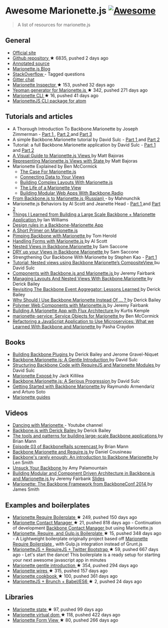 <h1>
 Awesome Marionette.js
 <a href="https://github.com/sindresorhus/awesome">
  <img alt="Awesome" src="https://cdn.rawgit.com/sindresorhus/awesome/d7305f38d29fed78fa85652e3a63e154dd8e8829/media/badge.svg"/>
 </a>
</h1>
<blockquote>
 <p>
  A list of resources for marionette.js
 </p>
</blockquote>
<h2>
 General
</h2>
<ul>
 <li>
  <a href="http://marionettejs.com/">
   Official site
  </a>
 </li>
 <li>
  <a href="https://github.com/marionettejs/backbone.marionette">
   Github repository
  </a>
  <span>
   &#9733 6835, pushed 2 days ago
  </span>
 </li>
 <li>
  <a href="http://marionettejs.com/annotated-src/backbone.marionette">
   Annotated source
  </a>
 </li>
 <li>
  <a href="http://blog.marionettejs.com/">
   Marionette.js Blog
  </a>
 </li>
 <li>
  <a href="http://stackoverflow.com/questions/tagged/marionette">
   StackOverflow
  </a>
  - Tagged questions
 </li>
 <li>
  <a href="https://gitter.im/marionettejs/backbone.marionette">
   Gitter chat
  </a>
 </li>
 <li>
  <a href="https://github.com/marionettejs/marionette.inspector">
   Marionette Inspector
  </a>
  <span>
   &#9733 153, pushed 32 days ago
  </span>
 </li>
 <li>
  <a href="https://github.com/mrichard/generator-marionette">
   Yeoman generator for Marionette.js
  </a>
  <span>
   &#9733 342, pushed 271 days ago
  </span>
 </li>
 <li>
  <a href="https://github.com/denar90/marionette-cli">
   Marionette CLI
  </a>
  <span>
   &#9733 16, pushed 41 days ago
  </span>
 </li>
 <li>
  <a href="https://atom.io/packages/atom-marionettejs-cli">
   MarionetteJS CLI package for atom
  </a>
 </li>
</ul>
<h2>
 Tutorials and articles
</h2>
<ul>
 <li>
  A Thorough Introduction To Backbone.Marionette by Joseph Zimmerman -
  <a href="http://www.smashingmagazine.com/2013/02/11/introduction-backbone-marionette/">
   Part 1
  </a>
  ,
  <a href="http://www.smashingmagazine.com/2013/04/02/thorough-introduction-backbone-marionette-part-2-modules/">
   Part 2
  </a>
  and
  <a href="http://www.smashingmagazine.com/2014/06/05/thorough-introduction-backbone-marionette-part-3/">
   Part 3
  </a>
 </li>
 <li>
  A simple Backbone.Marionette tutorial by David Sulc -
  <a href="http://davidsulc.com/blog/2012/04/15/a-simple-backbone-marionette-tutorial/">
   Part 1
  </a>
  and
  <a href="http://davidsulc.com/blog/2012/04/22/a-simple-backbone-marionette-tutorial-part-2/">
   Part 2
  </a>
 </li>
 <li>
  Tutorial: a full Backbone.Marionette application by David Sulc -
  <a href="http://davidsulc.com/blog/2012/05/06/tutorial-a-full-backbone-marionette-application-part-1/">
   Part 1
  </a>
  and
  <a href="http://davidsulc.com/blog/2012/05/13/tutorial-a-full-backbone-marionette-application-part-2/">
   Part 2
  </a>
 </li>
 <li>
  <a href="http://www.artandlogic.com/blog/2013/03/a-visual-guide-to-marionette-js-views/">
   A Visual Guide to Marionette.js Views
  </a>
  by Matt Bajoras
 </li>
 <li>
  <a href="http://www.artandlogic.com/blog/2013/06/representing-marionette-js-views-with-state/">
   Representing Marionette.js Views with State
  </a>
  by Matt Bajoras
 </li>
 <li>
  Marionette Explained by Ben McCormick
  <ul>
   <li>
    <a href="http://benmccormick.org/2014/12/02/the-case-for-marionette-js/">
     The Case For Marionette.js
    </a>
   </li>
   <li>
    <a href="http://benmccormick.org/2014/12/10/marionette-explained-connecting-your-data-to-your-views/">
     Connecting Data to Your Views
    </a>
   </li>
   <li>
    <a href="http://benmccormick.org/2014/12/22/building-complex-layouts-with-marionette-js/">
     Building Complex Layouts With Marionette.js
    </a>
   </li>
   <li>
    <a href="http://benmccormick.org/2015/01/05/marionette-view-life-cycles/">
     The Life of a Marionette View
    </a>
   </li>
   <li>
    <a href="http://benmccormick.org/2015/01/26/backbone-radio/">
     Building Modular Web Apps With Backbone.Radio
    </a>
   </li>
  </ul>
 </li>
 <li>
  <a href="http://habrahabr.ru/post/207730/">
   From Backbone.js to Marionette.js (Russian)
  </a>
  - by Mahnunchik
 </li>
 <li>
  Marionette.js Behaviors by Al Scott and Jeanette Head -
  <a href="http://spin.atomicobject.com/2014/09/11/marionette-behaviors-overview/">
   Part 1
  </a>
  and
  <a href="http://spin.atomicobject.com/2014/09/12/testing-marionette-js-behaviors/">
   Part 2
  </a>
 </li>
 <li>
  <a href="http://authenticff.com/journal/building-large-scale-backbone-marionette-applications">
   Things I Learned from Building a Large Scale Backbone + Marionette Application
  </a>
  by Ian Williams
 </li>
 <li>
  <a href="http://cloudandcode.tumblr.com/post/98671637921/design-rules-in-a-backbone-marionette-app">
   Design rules in a Backbone-Marionette App
  </a>
 </li>
 <li>
  <a href="http://cloudandcode.tumblr.com/post/98265035816/a-short-primer-on-marionette-js">
   A Short Primer on Marionette.js
  </a>
 </li>
 <li>
  <a href="http://scm.io/blog/hack/2014/09/backbone-marionette/">
   Pimping Backbone with Marionette
  </a>
  by Tom Herold
 </li>
 <li>
  <a href="http://spin.atomicobject.com/2013/11/25/forms-marionette-js-backbone/">
   Handling Forms with Marionette.js
  </a>
  by Al Scott
 </li>
 <li>
  <a href="http://blog.mojotech.com/nested-views-in-backbone-marionette/">
   Nested Views in Backbone.Marionette
  </a>
  by Sam Saccone
 </li>
 <li>
  <a href="http://blog.mojotech.com/dry-up-your-views-in-backbone-marionette/">
   DRY up your Views in Backbone Marionette
  </a>
  by Sam Saccone
 </li>
 <li>
  Strengthening Our Backbone With Marionette by Stephen Kao -
  <a href="http://tech.kinja.com/strengthening-our-backbone-with-marionette-part-i-1583630931">
   Part 1
  </a>
 </li>
 <li>
  <a href="http://davidsulc.com/blog/2013/02/03/tutorial-nested-views-using-backbone-marionettes-compositeview/">
   Tutorial: Nested views using Backbone Marionette’s CompositeView
  </a>
  bu David Sulc
 </li>
 <li>
  <a href="http://blog.jeremyfairbank.com/javascript/components-with-backbone-js-and-marionette-js/">
   Components with Backbone.js and Marionette.js
  </a>
  by Jeremy Fairbank
 </li>
 <li>
  <a href="http://lostechies.com/derickbailey/2012/03/22/managing-layouts-and-nested-views-with-backbone-marionette/">
   Managing Layouts And Nested Views With Backbone.Marionette
  </a>
  by Derick Bailey
 </li>
 <li>
  <a href="http://lostechies.com/derickbailey/2012/04/03/revisiting-the-backbone-event-aggregator-lessons-learned/">
   Revisiting The Backbone Event Aggregator: Lessons Learned
  </a>
  by Derick Bailey
 </li>
 <li>
  <a href="http://lostechies.com/derickbailey/2012/06/13/why-should-i-use-backbone-marionette-instead-of-%E2%80%A6/">
   Why Should I Use Backbone.Marionette Instead Of … ?
  </a>
  by Derick Bailey
 </li>
 <li>
  <a href="http://blog.jeremyfairbank.com/javascript/polymer-web-components-with-marionette-js/">
   Polymer Web Components with Marionette.js
  </a>
  by Jeremy Fairbank
 </li>
 <li>
  <a href="http://iamnotarealprogrammer.com/flux-architecture-in-a-backbone-and-marionette-app/">
   Building A Marionette App with Flux Architecture
  </a>
  by Kurtis Kemple
 </li>
 <li>
  <a href="http://benmccormick.org/2015/05/25/marionette-service-service-objects-for-marionette/">
   marionette-service: Service Objects for Marionette
  </a>
  by Ben McCormick
 </li>
 <li>
  <a href="https://www.safaribooksonline.com/blog/2015/11/24/refactoring-javascript-microservice-backbone-marionette/">
   Refactoring a JavaScript Application to Use Microservices: What we Learned With Backbone and Marionette
  </a>
  by Pasha Craydon
 </li>
</ul>
<h2>
 Books
</h2>
<ul>
 <li>
  <a href="https://leanpub.com/building-backbone-plugins">
   Building Backbone Plugins
  </a>
  by Derick Bailey and Jerome Gravel-Niquet
 </li>
 <li>
  <a href="https://leanpub.com/marionette-gentle-introduction">
   Backbone.Marionette.js: A Gentle Introduction
  </a>
  by David Sulc
 </li>
 <li>
  <a href="https://leanpub.com/structuring-backbone-with-requirejs-and-marionette">
   Structuring Backbone Code with RequireJS and Marionette Modules
  </a>
  by David Sulc
 </li>
 <li>
  <a href="https://leanpub.com/marionetteexpose">
   Marionette Exposé
  </a>
  by Jack Killilea
 </li>
 <li>
  <a href="https://leanpub.com/marionette-serious-progression">
   Backbone.Marionette.js: A Serious Progression
  </a>
  by David Sulc
 </li>
 <li>
  <a href="http://www.amazon.com/dp/1783284250/">
   Getting Started with Backbone Marionette
  </a>
  by Raymundo Armendariz and Arturo Soto
 </li>
 <li>
  <a href="https://www.gitbook.com/book/marionette/marionette-guides/details">
   Marionette guides
  </a>
 </li>
</ul>
<h2>
 Videos
</h2>
<ul>
 <li>
  <a href="https://www.youtube.com/channel/UC6dVRPnSACav2AYB5XG7BZw">
   Dancing with Marionette
  </a>
  - Youtube channel
 </li>
 <li>
  <a href="https://www.youtube.com/watch?v=VERQEr-bVTs">
   Backbone.js with Derick Bailey
  </a>
  by Derick Bailey
 </li>
 <li>
  <a href="https://www.youtube.com/watch?v=qWr7x9wk6_c">
   The tools and patterns for building large-scale Backbone applications
  </a>
  by Brian Mann
 </li>
 <li>
  <a href="https://www.youtube.com/watch?v=KT31H3Ayliw">
   Episode 03 of BackboneRails screencast
  </a>
  by Brian Mann
 </li>
 <li>
  <a href="https://www.youtube.com/watch?v=4K4JKtAGPu4">
   Backbone Marionette and Require.js
  </a>
  by Daniel Cousineau
 </li>
 <li>
  <a href="https://www.youtube.com/watch?v=fZJMF4SOKm4">
   Backbone's rarely enough: An introduction to Backbone Marionette
  </a>
  by Len Smith
 </li>
 <li>
  <a href="http://www.youtube.com/watch?v=0o2whtCJw8I">
   Unsuck Your Backbone
  </a>
  by Amy Palamountain
 </li>
 <li>
  <a href="https://www.youtube.com/watch?v=PrQSpdWkN6Q">
   Building Modular and Component Driven Architecture in Backbone.js and Marionette.js
  </a>
  by Jeremy Fairbank
  <a href="http://presentboldly.com/jfairbank/modular-and-component-driven-architecture-in-marionettejs/">
   Slides
  </a>
 </li>
 <li>
  <a href="https://www.youtube.com/watch?v=EvQnntaqVdE&index=13&list=PLlgxAbM67lYIGw8DnANC7VgREbzJRQged">
   Marionette: The Backbone Framework from BackboneConf 2014
  </a>
  by James Smith
 </li>
</ul>
<h2>
 Examples and boilerplates
</h2>
<ul>
 <li>
  <a href="https://github.com/BoilerplateMVC/Marionette-Require-Boilerplate">
   Marionette Require Boilerplate
  </a>
  <span>
   &#9733 249, pushed 150 days ago
  </span>
 </li>
 <li>
  <a href="https://github.com/dmytroyarmak/marionette-contact-manager">
   Marionette Contact Manager
  </a>
  <span>
   &#9733 21, pushed 818 days ago
  </span>
  - Continuation of development
  <a href="https://github.com/dmytroyarmak/backbone-contact-manager">
   Backbone Contact Manager
  </a>
  but using Marionette.js
 </li>
 <li>
  <a href="https://github.com/jroeckle/Marionette-Require-Gulpjs-Boilerplate">
   Marionette, Require, and Gulp.js Boilerplate
  </a>
  <span>
   &#9733 15, pushed 348 days ago
  </span>
  - A Lightweight boilerplate originally project based off
  <a href="https://github.com/BoilerplateMVC/Marionette-Require-Boilerplate">
   Marionette Require Boilerplate
  </a>
  , with Gulp.js integration instead of Grunt.js
 </li>
 <li>
  <a href="https://github.com/ajaxray/marionette-boilerplate">
   MarionetteJS + RequireJS + Twitter Bootstrap
  </a>
  <span>
   &#9733 59, pushed 667 days ago
  </span>
  - Let's start the dance! This boilerplate is a ready setup for starting your next awesome javascript app in minutes
 </li>
 <li>
  <a href="https://github.com/davidsulc/marionette-gentle-introduction">
   Marionette gentle introduction
  </a>
  <span>
   &#9733 354, pushed 294 days ago
  </span>
 </li>
 <li>
  <a href="https://github.com/thejameskyle/marionette-wires">
   Marionette wires
  </a>
  <span>
   &#9733 315, pushed 157 days ago
  </span>
 </li>
 <li>
  <a href="https://github.com/MarionetteLabs/marionette-cookbook">
   Marionette cookbook
  </a>
  <span>
   &#9733 100, pushed 361 days ago
  </span>
 </li>
 <li>
  <a href="https://github.com/denar90/brunch-with-marionettejs">
   MarionetteJS + Brunch + Babel/ES6
  </a>
  <span>
   &#9733 2, pushed 24 days ago
  </span>
 </li>
</ul>
<h2>
 Libraries
</h2>
<ul>
 <li>
  <a href="https://github.com/Squareknot/marionette.state">
   Marionette state
  </a>
  <span>
   &#9733 97, pushed 99 days ago
  </span>
 </li>
 <li>
  <a href="https://github.com/tiagorg/marionette-vdom">
   Marionette virtual dom
  </a>
  <span>
   &#9733 118, pushed 422 days ago
  </span>
 </li>
 <li>
  <a href="https://github.com/viverae/marionette.formview">
   Marionette Form View
  </a>
  <span>
   &#9733 80, pushed 266 days ago
  </span>
 </li>
</ul>
